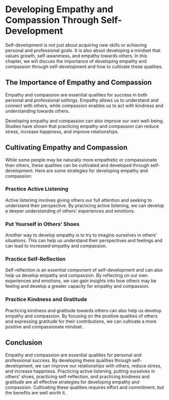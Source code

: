 Developing Empathy and Compassion Through Self-Development
============================================================================================================

Self-development is not just about acquiring new skills or achieving personal and professional goals. It is also about developing a mindset that values growth, self-awareness, and empathy towards others. In this chapter, we will discuss the importance of developing empathy and compassion through self-development and how to cultivate these qualities.

The Importance of Empathy and Compassion
----------------------------------------

Empathy and compassion are essential qualities for success in both personal and professional settings. Empathy allows us to understand and connect with others, while compassion enables us to act with kindness and understanding towards others.

Developing empathy and compassion can also improve our own well-being. Studies have shown that practicing empathy and compassion can reduce stress, increase happiness, and improve relationships.

Cultivating Empathy and Compassion
----------------------------------

While some people may be naturally more empathetic or compassionate than others, these qualities can be cultivated and developed through self-development. Here are some strategies for developing empathy and compassion:

### Practice Active Listening

Active listening involves giving others our full attention and seeking to understand their perspective. By practicing active listening, we can develop a deeper understanding of others' experiences and emotions.

### Put Yourself in Others' Shoes

Another way to develop empathy is to try to imagine ourselves in others' situations. This can help us understand their perspectives and feelings and can lead to increased empathy and compassion.

### Practice Self-Reflection

Self-reflection is an essential component of self-development and can also help us develop empathy and compassion. By reflecting on our own experiences and emotions, we can gain insights into how others may be feeling and develop a greater capacity for empathy and compassion.

### Practice Kindness and Gratitude

Practicing kindness and gratitude towards others can also help us develop empathy and compassion. By focusing on the positive qualities of others and expressing gratitude for their contributions, we can cultivate a more positive and compassionate mindset.

Conclusion
----------

Empathy and compassion are essential qualities for personal and professional success. By developing these qualities through self-development, we can improve our relationships with others, reduce stress, and increase happiness. Practicing active listening, putting ourselves in others' shoes, practicing self-reflection, and practicing kindness and gratitude are all effective strategies for developing empathy and compassion. Cultivating these qualities requires effort and commitment, but the benefits are well worth it.
